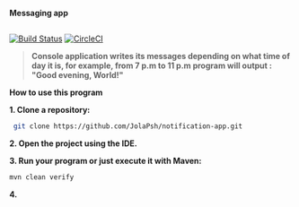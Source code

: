 
**Messaging app**
##
[![Build Status](https://travis-ci.com/JolaPsh/notification-app.svg?branch=master)](https://travis-ci.com/JolaPsh/notification-app)
[![CircleCI](https://circleci.com/gh/JolaPsh/notification-app.svg?style=svg)](https://circleci.com/gh/JolaPsh/notification-app)

> **Console application writes its messages depending on what time of day it is, for example,
from 7 p.m to 11 p.m program will output : "Good evening, World!"**

 
**How to use this program**

**1. Clone a repository:**

```sh
 git clone https://github.com/JolaPsh/notification-app.git
```

**2. Open the project using the IDE.**

**3. Run your program or just execute it with Maven:** 

```sh
mvn clean verify
```
**4.**
